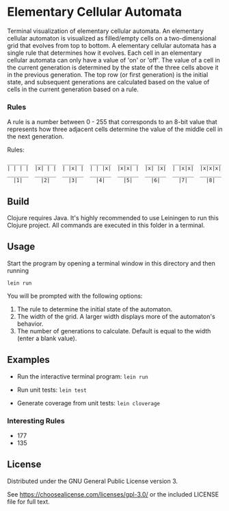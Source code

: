 # Elementary Cellular Automata

Terminal visualization of elementary cellular automata.
An elementary cellular automaton is visualized as filled/empty cells on a two-dimensional grid that evolves from top to bottom.  A elementary cellular automata has a single rule that determines how it evolves.
Each cell in an elementary cellular automata can only have a value of 'on' or 'off'.
The value of a cell in the current generation is determined by the state of the three cells above it in the previous generation.
The top row (or first generation) is the initial state, and subsequent generations are calculated based on the value of cells in the current generation based on a rule.

### Rules
A rule is a number between 0 - 255 that corresponds to an 8-bit value that represents how three adjacent cells determine the value of the middle cell in the next generation.

Rules:
```
_______  _______  _______  _______  _______  _______  _______  _______
| | | |  |x| | |  | |x| |  | | |x|  |x|x| |  |x| |x|  | |x|x|  |x|x|x|
_______  _______  _______  _______  _______  _______  _______  _______
  |1|      |2|      |3|      |4|      |5|      |6|      |7|      |8|  
```

## Build
Clojure requires Java.  It's highly recommended to use Leiningen to run this Clojure project.
All commands are executed in this folder in a terminal.

## Usage
Start the program by opening a terminal window in this directory and then running

`lein run`

You will be prompted with the following options:
1. The rule to determine the initial state of the automaton.
1. The width of the grid.  A larger width displays more of the automaton's behavior.
1. The number of generations to calculate.  Default is equal to the width (enter a blank value).

## Examples
- Run the interactive terminal program:
`lein run`

- Run unit tests:
`lein test`

- Generate coverage from unit tests:
`lein cloverage`

### Interesting Rules
- 177
- 135

## License

Distributed under the GNU General Public License version 3.

See https://choosealicense.com/licenses/gpl-3.0/ or the included LICENSE file for full text.
